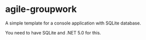 # agile-groupwork

A simple template for a console application with SQLite database.

You need to have SQLite and .NET 5.0 for this.